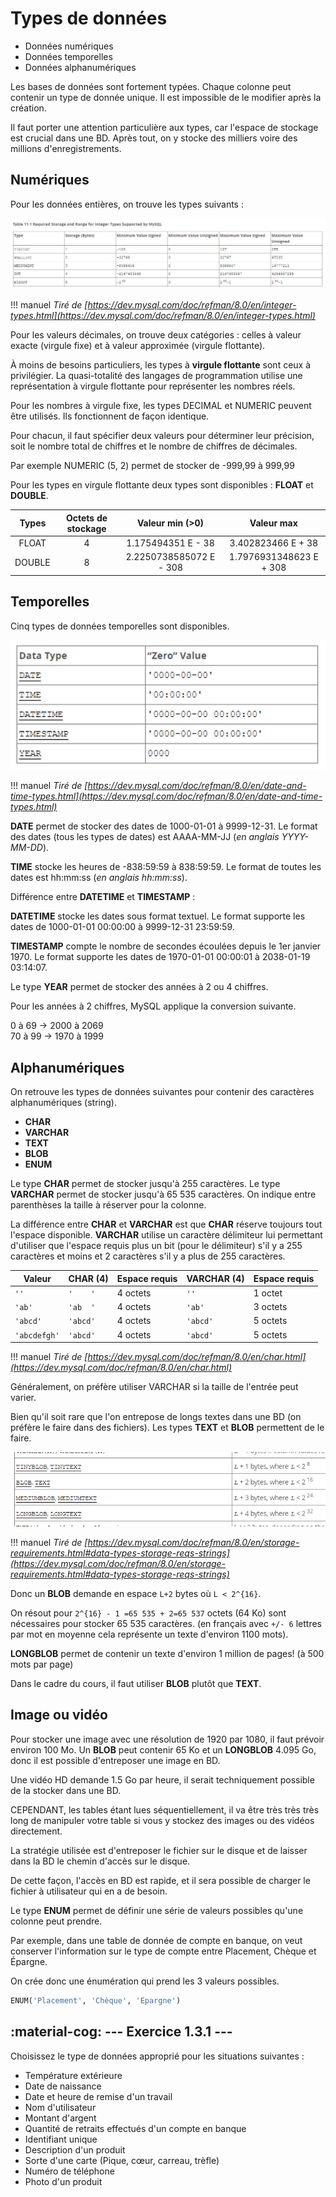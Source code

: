 # Types de données

* Données numériques  
* Données temporelles  
* Données alphanumériques  

Les bases de données sont fortement typées. Chaque colonne peut contenir un type de donnée unique. Il est impossible de le modifier après la création.

Il faut porter une attention particulière aux types, car l'espace de stockage est crucial dans une BD. Après tout, on y stocke des milliers voire des millions d'enregistrements.

## Numériques

Pour les données entières, on trouve les types suivants :  

![](images/1_range_integer.png)

!!! manuel 
    *Tiré de [https://dev.mysql.com/doc/refman/8.0/en/integer-types.html](https://dev.mysql.com/doc/refman/8.0/en/integer-types.html)*

Pour les valeurs décimales, on trouve deux catégories : celles à valeur exacte (virgule fixe) et à valeur approximée (virgule flottante).

À moins de besoins particuliers, les types à **virgule flottante** sont ceux à privilégier. La quasi-totalité des langages de programmation utilise une représentation à virgule flottante pour représenter les nombres réels.

Pour les nombres à virgule fixe, les types DECIMAL et NUMERIC peuvent être utilisés. Ils fonctionnent de façon identique.

Pour chacun, il faut spécifier deux valeurs pour déterminer leur précision, soit le nombre total de chiffres et le nombre de chiffres de décimales.

Par exemple NUMERIC (5, 2) permet de stocker de -999,99 à 999,99

Pour les types en virgule flottante deux types sont disponibles : **FLOAT** et **DOUBLE**.

|Types|Octets de stockage|Valeur min (>0)|Valeur max|
|:-:|:-:|:-:|:-:|
|FLOAT|4|1.175494351 E - 38|3.402823466 E + 38|
DOUBLE|8|2.2250738585072 E - 308|1.7976931348623 E + 308|

## Temporelles

Cinq types de données temporelles sont disponibles.

![](images/1_donnes_dates.png)

!!! manuel
    *Tiré de [https://dev.mysql.com/doc/refman/8.0/en/date-and-time-types.html](https://dev.mysql.com/doc/refman/8.0/en/date-and-time-types.html)*

**DATE** permet de stocker des dates de 1000-01-01 à 9999-12-31. Le format des dates (tous les types de dates) est AAAA-MM-JJ (_en anglais YYYY-MM-DD_).

**TIME** stocke les heures de -838:59:59 à 838:59:59. Le format de toutes les dates est hh:mm:ss (_en anglais hh:mm:ss_).

Différence entre __DATETIME__ et __TIMESTAMP__ :  

__DATETIME__ stocke les dates sous format textuel. Le format supporte les dates de 1000-01-01 00:00:00 à 9999-12-31 23:59:59.

__TIMESTAMP__ compte le nombre de secondes écoulées depuis le 1er janvier 1970. Le format supporte les dates de 1970-01-01 00:00:01 à 2038-01-19 03:14:07.

Le type __YEAR__ permet de stocker des années à 2 ou 4 chiffres. 

Pour les années à 2 chiffres, MySQL applique la conversion suivante.

0 à 69 → 2000 à 2069  
70 à 99 → 1970 à 1999

## Alphanumériques

On retrouve les types de données suivantes pour contenir des caractères alphanumériques (string).

- __CHAR__
- __VARCHAR__
- __TEXT__
- __BLOB__
- __ENUM__

Le type __CHAR__ permet de stocker jusqu'à 255 caractères. Le type __VARCHAR__ permet de stocker jusqu'à 65 535 caractères. On indique entre parenthèses la taille à réserver pour la colonne.

La différence entre __CHAR__ et __VARCHAR__ est que __CHAR__ réserve toujours tout l'espace disponible. __VARCHAR__ utilise un caractère délimiteur lui permettant d'utiliser que l'espace requis plus un bit (pour le délimiteur) s'il y a 255 caractères et moins et 2 caractères s'il y a plus de 255 caractères.


Valeur|CHAR (4)|Espace requis|VARCHAR (4)|Espace requis
-|-|-|-|-
`''`|`'    '`|4 octets|`''`|1 octet
`'ab'`|`'ab  '`|4 octets|`'ab'`|3 octets
`'abcd'`|`'abcd'`|4 octets|`'abcd'`|5 octets
`'abcdefgh'`|`'abcd'`|4 octets|`'abcd'`|5 octets

!!! manuel
    *Tiré de [https://dev.mysql.com/doc/refman/8.0/en/char.html](https://dev.mysql.com/doc/refman/8.0/en/char.html)*

Généralement, on préfère utiliser VARCHAR si la taille de l'entrée peut varier.

Bien qu'il soit rare que l'on entrepose de longs textes dans une BD (on préfère le faire dans des fichiers). Les types __TEXT__ et __BLOB__ permettent de le faire.

![](images/1_blob_textes.png)

!!! manuel
    *Tiré de [https://dev.mysql.com/doc/refman/8.0/en/storage-requirements.html#data-types-storage-reqs-strings](https://dev.mysql.com/doc/refman/8.0/en/storage-requirements.html#data-types-storage-reqs-strings)*  

Donc un __BLOB__ demande en espace `L+2` bytes où `L < 2^{16}`.

On résout pour `2^{16} - 1 =65 535 + 2=65 537` octets (64 Ko) sont nécessaires pour stocker 65 535 caractères. (en français avec `+/- 6` lettres par mot en moyenne cela représente un texte d'environ 1100 mots).

__LONGBLOB__ permet de contenir un texte d'environ 1 million de pages! (à 500 mots par page)  

Dans le cadre du cours, il faut utiliser __BLOB__ plutôt que __TEXT__.

## Image ou vidéo

Pour stocker une image avec une résolution de 1920 par 1080, il faut prévoir environ 100 Mo. Un __BLOB__ peut contenir 65 Ko et un __LONGBLOB__ 4.095 Go, donc il est possible d'entreposer une image en BD.

Une vidéo HD demande 1.5 Go par heure, il serait techniquement possible de la stocker dans une BD. 

CEPENDANT, les tables étant lues séquentiellement, il va être très très très long de manipuler votre table si vous y stockez des images ou des vidéos directement.

La stratégie utilisée est d'entreposer le fichier sur le disque et de laisser dans la BD le chemin d'accès sur le disque.

De cette façon, l'accès en BD est rapide, et il sera possible de charger le fichier à utilisateur qui en a de besoin.

Le type __ENUM__ permet de définir une série de valeurs possibles qu'une colonne peut prendre.

Par exemple, dans une table de donnée de compte en banque, on veut conserver l'information sur le type de compte entre Placement, Chèque et Épargne. 

On crée donc une énumération qui prend les 3 valeurs possibles.

```sql
ENUM('Placement', 'Chèque', 'Epargne')
```  

## :material-cog: --- Exercice 1.3.1 ---

Choisissez le type de données approprié pour les situations suivantes :

- Température extérieure  
- Date de naissance  
- Date et heure de remise d'un travail  
- Nom d'utilisateur  
- Montant d'argent  
- Quantité de retraits effectués d'un compte en banque  
- Identifiant unique  
- Description d'un produit  
- Sorte d'une carte (Pique, cœur, carreau, trèfle)  
- Numéro de téléphone  
- Photo d'un produit  